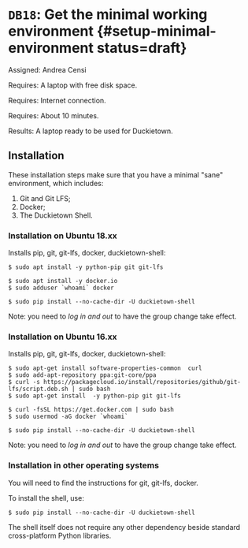 # `DB18`: Get the minimal working environment {#setup-minimal-environment status=draft}

Assigned: Andrea Censi



<div class='requirements' markdown='1'>

Requires: A laptop with free disk space.

Requires: Internet connection.

Requires: About 10 minutes.

Results: A laptop ready to be used for Duckietown.

</div>

## Installation

These installation steps make sure that you have a minimal "sane" environment, which includes:

1. Git and Git LFS;
2. Docker;
3. The Duckietown Shell.

### Installation on Ubuntu 18.xx

Installs pip, git, git-lfs, docker, duckietown-shell:

    $ sudo apt install -y python-pip git git-lfs

    $ sudo apt install -y docker.io
    $ sudo adduser `whoami` docker

    $ sudo pip install --no-cache-dir -U duckietown-shell

Note: you need to *log in and out* to have the group change take effect.

### Installation on Ubuntu 16.xx

Installs pip, git, git-lfs, docker, duckietown-shell:

    $ sudo apt-get install software-properties-common  curl
    $ sudo add-apt-repository ppa:git-core/ppa
    $ curl -s https://packagecloud.io/install/repositories/github/git-lfs/script.deb.sh | sudo bash
    $ sudo apt-get install  -y python-pip git git-lfs

    $ curl -fsSL https://get.docker.com | sudo bash
    $ sudo usermod -aG docker `whoami`

    $ sudo pip install --no-cache-dir -U duckietown-shell

Note: you need to *log in and out* to have the group change take effect.


### Installation in other operating systems

You will need to find the instructions for git, git-lfs, docker.

To install the shell, use:

    $ sudo pip install --no-cache-dir -U duckietown-shell

The shell itself does not require any other dependency beside standard cross-platform Python libraries.
